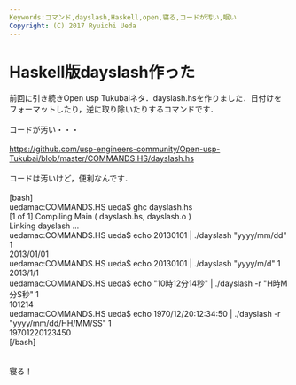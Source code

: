 ```yaml
---
Keywords:コマンド,dayslash,Haskell,open,寝る,コードが汚い,眠い
Copyright: (C) 2017 Ryuichi Ueda
---
```

# Haskell版dayslash作った
前回に引き続きOpen usp Tukubaiネタ．dayslash.hsを作りました．日付けをフォーマットしたり，逆に取り除いたりするコマンドです．<br />
<br />
コードが汚い・・・<br />
<br />
<a href="https://github.com/usp-engineers-community/Open-usp-Tukubai/blob/master/COMMANDS.HS/dayslash.hs" target="_blank">https://github.com/usp-engineers-community/Open-usp-Tukubai/blob/master/COMMANDS.HS/dayslash.hs</a><br />
<br />
コードは汚いけど，便利なんです．<br />
<br />
[bash]<br />
uedamac:COMMANDS.HS ueda$ ghc dayslash.hs <br />
[1 of 1] Compiling Main ( dayslash.hs, dayslash.o )<br />
Linking dayslash ...<br />
uedamac:COMMANDS.HS ueda$ echo 20130101 | ./dayslash &quot;yyyy/mm/dd&quot; 1<br />
2013/01/01<br />
uedamac:COMMANDS.HS ueda$ echo 20130101 | ./dayslash &quot;yyyy/m/d&quot; 1<br />
2013/1/1<br />
uedamac:COMMANDS.HS ueda$ echo &quot;10時12分14秒&quot; | ./dayslash -r &quot;H時M分S秒&quot; 1<br />
101214<br />
uedamac:COMMANDS.HS ueda$ echo 1970/12/20:12:34:50 | ./dayslash -r &quot;yyyy/mm/dd/HH/MM/SS&quot; 1<br />
19701220123450<br />
[/bash]<br />
<br />
<br />
寝る！
